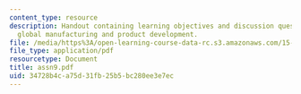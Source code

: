 ```yaml
---
content_type: resource
description: Handout containing learning objectives and discussion questions on integrating
  global manufacturing and product development.
file: /media/https%3A/open-learning-course-data-rc.s3.amazonaws.com/15-220-global-strategy-and-organization-spring-2008/34728b4ca75d31fb25b5bc280ee3e7ec_assn9.pdf
file_type: application/pdf
resourcetype: Document
title: assn9.pdf
uid: 34728b4c-a75d-31fb-25b5-bc280ee3e7ec
---
```

